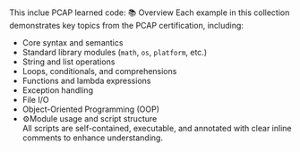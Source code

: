 This inclue PCAP learned code:
 📚 Overview
Each example in this collection demonstrates key topics from the PCAP certification, including:
- Core syntax and semantics  
- Standard library modules (`math`, `os`, `platform`, etc.)  
- String and list operations  
- Loops, conditionals, and comprehensions  
- Functions and lambda expressions  
- Exception handling  
- File I/O  
- Object-Oriented Programming (OOP)  
- ⚙Module usage and script structure  
All scripts are self-contained, executable, and annotated with clear inline comments to enhance understanding.
